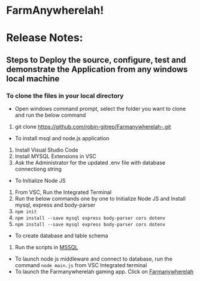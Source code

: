 # FarmAnywherelah!

# Release Notes:

## Steps to Deploy the source, configure, test and demonstrate the Application from any windows local machine

### To clone the files in your local directory
* Open windows command prompt, select the folder you want to clone and run the below command
1. git clone https://github.com/robin-gitrep/Farmanywherelah-.git
* To install msql and node.js application
1. Install Visual Studio Code
1. Install MYSQL Extensions in VSC
1. Ask the Administrator for the updated .env file with database connectiong string
* To Initialize Node JS
1. From VSC, Run the Integrated Terminal
1. Run the below commands one by one to Initialize Node JS and Install mysql, express and body-parser
1. `npm init`
1. `npm install --save mysql express body-parser cors dotenv`
1. `npm install --save mysql express body-parser cors dotenv` 
* To create database and table schema
1. Run the scripts in [MSSQL](https://github.com/robin-gitrep/Wiki/blob/main/SQL_DB_Scripts.sql)
* To launch node js middleware and connect to database, run the command
`node main.js` from VSC Integrated terminal
* To launch the Farmanywherelah gaming app. Click on [Farmanywherelah](http://localhost:3000/index.html)


